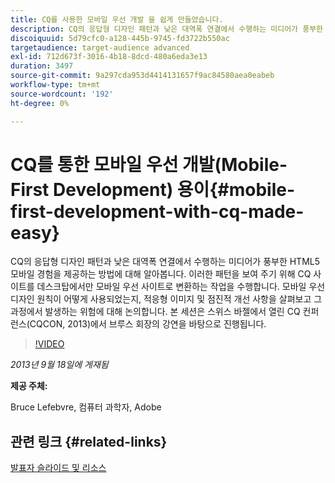 ```yaml
---
title: CQ를 사용한 모바일 우선 개발 을 쉽게 만들었습니다.
description: CQ의 응답형 디자인 패턴과 낮은 대역폭 연결에서 수행하는 미디어가 풍부한 HTML5 모바일 경험을 제공하는 방법에 대해 알아봅니다. 이러한 패턴을 보여 주기 위해 CQ 사이트를 데스크탑에서만 모바일 우선 사이트로 변환하는 작업을 수행합니다. 모바일 우선 디자인 원칙이 어떻게 사용되었는지, 적응형 이미지 및 점진적 개선 사항을 살펴보고 그 과정에서 발생하는 위험에 대해 논의합니다. 본 세션은 스위스 바젤에서 열린 CQ 컨퍼런스(CQCON, 2013)에서 브루스 회장의 강연을 바탕으로 진행됩니다.
discoiquuid: 5d79cfc0-a128-445b-9745-fd3722b550ac
targetaudience: target-audience advanced
exl-id: 712d673f-3016-4b18-8dcd-480a6eda3e13
duration: 3497
source-git-commit: 9a297cda953d4414131657f9ac84580aea0eabeb
workflow-type: tm+mt
source-wordcount: '192'
ht-degree: 0%

---
```


# CQ를 통한 모바일 우선 개발(Mobile-First Development) 용이{#mobile-first-development-with-cq-made-easy}

CQ의 응답형 디자인 패턴과 낮은 대역폭 연결에서 수행하는 미디어가 풍부한 HTML5 모바일 경험을 제공하는 방법에 대해 알아봅니다. 이러한 패턴을 보여 주기 위해 CQ 사이트를 데스크탑에서만 모바일 우선 사이트로 변환하는 작업을 수행합니다. 모바일 우선 디자인 원칙이 어떻게 사용되었는지, 적응형 이미지 및 점진적 개선 사항을 살펴보고 그 과정에서 발생하는 위험에 대해 논의합니다. 본 세션은 스위스 바젤에서 열린 CQ 컨퍼런스(CQCON, 2013)에서 브루스 회장의 강연을 바탕으로 진행됩니다.

>[!VIDEO](https://video.tv.adobe.com/v/19572/?quality=9)

*2013년 9월 18일에 게재됨*

**제공 주체:**

Bruce Lefebvre, 컴퓨터 과학자, Adobe

## 관련 링크 {#related-links}

[발표자 슬라이드 및 리소스](https://brucelefebvre.com/blog/2013/09/18/cq-gems-mobile-first-development/)
